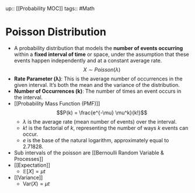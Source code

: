 up:: [[Probability MOC]]
tags:: #Math
# Poisson Distribution
- A probability distribution that models the **number of events occurring** within a **fixed interval of time** or space, under the assumption that these events happen independently and at a constant average rate.
$$X∼Poisson(λ)$$
- **Rate Parameter (λ)**: This is the average number of occurrences in the given interval. It’s both the mean and the variance of the distribution.
- **Number of Occurrences (k)**: The number of times an event occurs in the interval.
- [[Probability Mass Function (PMF)]]
$$P(k) = \frac{e^{-\mu} \mu^k}{k!}$$
	- $λ$ is the average rate (mean number of events) over the interval.
	- $k!$ is the factorial of $k$, representing the number of ways $k$ events can occur.
	- $e$ is the base of the natural logarithm, approximately equal to 2.71828.
- Sub intervals of the poisson are [[Bernoulli Random Variable & Processes]]
- [[Expectation]]
	- $\mathbb{E}[X] = \mu t$
- [[Variance]]
	- $\text{Var}(X) = \mu t$

